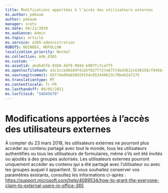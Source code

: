 ```yaml
---
title: Modifications apportées à l’accès des utilisateurs externes
ms.author: pebaum
author: pebaum
manager: scotv
ms.date: 04/21/2020
ms.audience: Admin
ms.topic: article
ms.service: o365-administration
ROBOTS: NOINDEX, NOFOLLOW
localization_priority: Normal
ms.collection: Adm_O365
ms.custom: ''
ms.assetid: abdb45fb-93b0-4df9-994d-b997fcfcaff5
ms.openlocfilehash: a3c3ccbd8dd4f43a5f927f727e8757ded3612c630158cf045b4e6c0f93bb75ad
ms.sourcegitcommit: b5f7da89a650d2915dc652449623c78be6247175
ms.translationtype: MT
ms.contentlocale: fr-FR
ms.lasthandoff: 08/05/2021
ms.locfileid: "54045670"
---
```

# <a name="changes-to-external-user-access"></a>Modifications apportées à l’accès des utilisateurs externes

À compter du 23 mars 2018, les utilisateurs externes ne pourront plus accéder au contenu partagé avec tout le monde, tous les utilisateurs authentifiés ou tous les utilisateurs de formulaires, même s’ils ont été invités ou ajoutés à des groupes autorisés. Les utilisateurs externes pourront uniquement accéder au contenu qui a été partagé avec l’utilisateur ou avec les groupes auquel il appartient. Si vous souhaitez conserver vos paramètres existants, consultez les informations ci-après : https://support.microsoft.com/help/4089534/how-to-grant-the-everyone-claim-to-external-users-in-office-365
  

